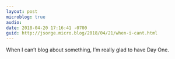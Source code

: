 ```yaml
---
layout: post
microblog: true
audio: 
date: 2018-04-20 17:16:41 -0700
guid: http://jsorge.micro.blog/2018/04/21/when-i-cant.html
---
```

When I can’t blog about something, I’m really glad to have Day One.
